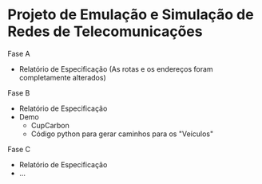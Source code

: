 # Projeto de Emulação e Simulação de Redes de Telecomunicações
Fase A
- Relatório de Especificação
(As rotas e os endereços foram completamente alterados)

Fase B
- Relatório de Especificação
- Demo
  - CupCarbon
  - Código python para gerar caminhos para os "Veículos"

Fase C
- Relatório de Especificação
- ...

